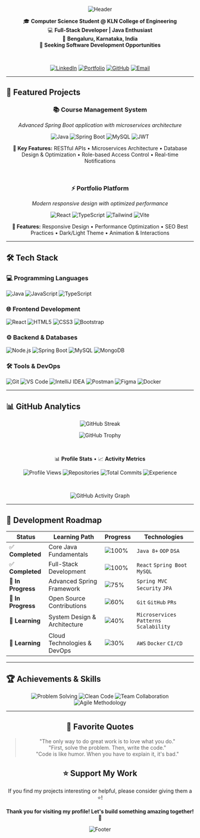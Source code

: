 <div align="center">

![Header](https://capsule-render.vercel.app/api?type=waving&color=0:4facfe,100:00f2fe&height=200&section=header&text=Vasanth%20Raj&fontSize=60&fontAlignY=35&animation=scaleIn&desc=Full-Stack%20Developer%20•%20Java%20Specialist&descAlignY=65&descSize=18&fontColor=ffffff)

</div>

<div align="center">

🎓 **Computer Science Student @ KLN College of Engineering**  
💻 **Full-Stack Developer | Java Enthusiast**  
📍 **Bengaluru, Karnataka, India**  
🚀 **Seeking Software Development Opportunities**

</div>

<br>

<div align="center">

[![LinkedIn](https://img.shields.io/badge/LinkedIn-0A66C2?style=for-the-badge&logo=linkedin&logoColor=white&label=Connect)](https://www.linkedin.com/in/iamvasanthraj/)
[![Portfolio](https://img.shields.io/badge/Portfolio-000000?style=for-the-badge&logo=react&logoColor=white&label=Portfolio)](https://iamvasanthraj.github.io/)
[![GitHub](https://img.shields.io/badge/GitHub-181717?style=for-the-badge&logo=github&logoColor=white&label=GitHub)](https://github.com/iamvasanthraj)
[![Email](https://img.shields.io/badge/Email-EA4335?style=for-the-badge&logo=gmail&logoColor=white&label=Email)](mailto:vasanthraj.official@gmail.com)

</div>

---

## 🚀 Featured Projects

<div align="center">

### 📚 Course Management System
*Advanced Spring Boot application with microservices architecture*

![Java](https://img.shields.io/badge/Java-ED8B00?style=for-the-badge&logo=coffeescript&logoColor=white)
![Spring Boot](https://img.shields.io/badge/Spring_Boot-6DB33F?style=for-the-badge&logo=spring&logoColor=white)
![MySQL](https://img.shields.io/badge/MySQL-4479A1?style=for-the-badge&logo=mysql&logoColor=white)
![JWT](https://img.shields.io/badge/JWT-000000?style=for-the-badge&logo=json&logoColor=white)

**🔑 Key Features:** RESTful APIs • Microservices Architecture • Database Design & Optimization • Role-based Access Control • Real-time Notifications

<br>

### ⚡ Portfolio Platform
*Modern responsive design with optimized performance*

![React](https://img.shields.io/badge/React-61DAFB?style=for-the-badge&logo=react&logoColor=black)
![TypeScript](https://img.shields.io/badge/TypeScript-3178C6?style=for-the-badge&logo=typescript&logoColor=white)
![Tailwind](https://img.shields.io/badge/Tailwind_CSS-38B2AC?style=for-the-badge&logo=tailwindcss&logoColor=white)
![Vite](https://img.shields.io/badge/Vite-646CFF?style=for-the-badge&logo=vite&logoColor=white)

**🎨 Features:** Responsive Design • Performance Optimization • SEO Best Practices • Dark/Light Theme • Animation & Interactions

</div>

---

## 🛠️ Tech Stack

### 💻 Programming Languages
![Java](https://img.shields.io/badge/Java-%23ED8B00.svg?style=for-the-badge&logo=coffeescript&logoColor=white)
![JavaScript](https://img.shields.io/badge/JavaScript-%23F7DF1E.svg?style=for-the-badge&logo=javascript&logoColor=black)
![TypeScript](https://img.shields.io/badge/TypeScript-3178C6?style=for-the-badge&logo=typescript&logoColor=white)

### 🌐 Frontend Development
![React](https://img.shields.io/badge/React-%2320232a.svg?style=for-the-badge&logo=react&logoColor=%2361DAFB)
![HTML5](https://img.shields.io/badge/HTML5-%23E34F26.svg?style=for-the-badge&logo=html5&logoColor=white)
![CSS3](https://img.shields.io/badge/CSS3-%231572B6.svg?style=for-the-badge&logo=css3&logoColor=white)
![Bootstrap](https://img.shields.io/badge/Bootstrap-%23563D7C.svg?style=for-the-badge&logo=bootstrap&logoColor=white)

### ⚙️ Backend & Databases
![Node.js](https://img.shields.io/badge/Node.js-339933?style=for-the-badge&logo=nodedotjs&logoColor=white)
![Spring Boot](https://img.shields.io/badge/Spring_Boot-%236DB33F.svg?style=for-the-badge&logo=spring&logoColor=white)
![MySQL](https://img.shields.io/badge/MySQL-%2300f.svg?style=for-the-badge&logo=mysql&logoColor=white)
![MongoDB](https://img.shields.io/badge/MongoDB-47A248?style=for-the-badge&logo=mongodb&logoColor=white)

### 🛠️ Tools & DevOps
![Git](https://img.shields.io/badge/Git-%23F05033.svg?style=for-the-badge&logo=git&logoColor=white)
![VS Code](https://img.shields.io/badge/VS_Code-%23007ACC.svg?style=for-the-badge&logo=visualstudiocode&logoColor=white)
![IntelliJ IDEA](https://img.shields.io/badge/IntelliJ_IDEA-%23000000.svg?style=for-the-badge&logo=intellijidea&logoColor=white)
![Postman](https://img.shields.io/badge/Postman-%23FF6C37.svg?style=for-the-badge&logo=postman&logoColor=white)
![Figma](https://img.shields.io/badge/Figma-%23F24E1E.svg?style=for-the-badge&logo=figma&logoColor=white)
![Docker](https://img.shields.io/badge/Docker-2496ED?style=for-the-badge&logo=docker&logoColor=white)

---

## 📊 GitHub Analytics

<div align="center">

![GitHub Streak](https://github-readme-streak-stats.herokuapp.com/?user=iamvasanthraj&theme=radical&hide_border=true&background=0d1117&ring=58a6ff&fire=58a6ff&currStreakLabel=58a6ff)

![GitHub Trophy](https://github-profile-trophy.vercel.app/?username=iamvasanthraj&theme=radical&no-frame=true&row=2&column=3&margin-w=15&margin-h=15)

<br>

📊 **Profile Stats** • 📈 **Activity Metrics**

![Profile Views](https://img.shields.io/badge/Profile_Views-1k+-blueviolet?style=for-the-badge&logo=eye)
![Repositories](https://img.shields.io/badge/Repositories-15+-blue?style=for-the-badge&logo=github)
![Total Commits](https://img.shields.io/badge/Total_Commits-500%2B-green?style=for-the-badge&logo=git)
![Experience](https://img.shields.io/badge/Experience-2%2B_Years-orange?style=for-the-badge&logo=calendar)

<br>

![GitHub Activity Graph](https://github-readme-activity-graph.vercel.app/graph?username=iamvasanthraj&theme=react-dark&hide_border=true&area=true&bg_color=0d1117&color=58a6ff&line=58a6ff&point=58a6ff&area_color=0d1117)

</div>

---

## 🎯 Development Roadmap

| Status | Learning Path | Progress | Technologies |
|--------|---------------|----------|-------------|
| ✅ **Completed** | Core Java Fundamentals | ![100%](https://progress-bar.xyz/100/?title=100%&color=4CAF50) | `Java 8+` `OOP` `DSA` |
| ✅ **Completed** | Full-Stack Development | ![100%](https://progress-bar.xyz/100/?title=100%&color=4CAF50) | `React` `Spring Boot` `MySQL` |
| 🔄 **In Progress** | Advanced Spring Framework | ![75%](https://progress-bar.xyz/75/?title=75%&color=FF9800) | `Spring MVC` `Security` `JPA` |
| 🔄 **In Progress** | Open Source Contributions | ![60%](https://progress-bar.xyz/60/?title=60%&color=FF9800) | `Git` `GitHub` `PRs` |
| 📖 **Learning** | System Design & Architecture | ![40%](https://progress-bar.xyz/40/?title=40%&color=2196F3) | `Microservices` `Patterns` `Scalability` |
| 📖 **Learning** | Cloud Technologies & DevOps | ![30%](https://progress-bar.xyz/30/?title=30%&color=2196F3) | `AWS` `Docker` `CI/CD` |

---

## 🏆 Achievements & Skills

<div align="center">

![Problem Solving](https://img.shields.io/badge/Problem_Solving-Expert-4CAF50?style=for-the-badge&logo=puzzle)
![Clean Code](https://img.shields.io/badge/Clean_Code-Advanced-2196F3?style=for-the-badge&logo=code)
![Team Collaboration](https://img.shields.io/badge/Team_Collaboration-Excellent-FF9800?style=for-the-badge&logo=users)
![Agile Methodology](https://img.shields.io/badge/Agile_Methodology-Proficient-9C27B0?style=for-the-badge&logo=iteration)

</div>

---

<div align="center">

## 💫 Favorite Quotes

> "The only way to do great work is to love what you do."  
> "First, solve the problem. Then, write the code."  
> "Code is like humor. When you have to explain it, it's bad."

## ⭐ Support My Work

If you find my projects interesting or helpful, please consider giving them a ⭐!

**Thank you for visiting my profile! Let's build something amazing together!** 🚀

![Footer](https://capsule-render.vercel.app/api?type=waving&color=0:00f2fe,100:4facfe&height=120&section=footer&animation=fadeIn&reversal=true)

</div>
